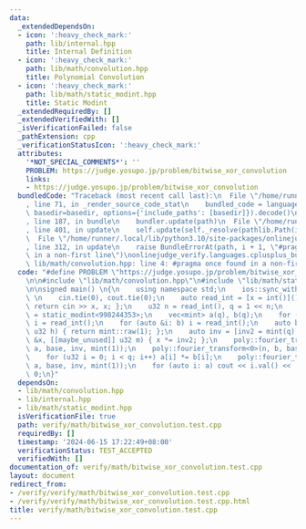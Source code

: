 ```yaml
---
data:
  _extendedDependsOn:
  - icon: ':heavy_check_mark:'
    path: lib/internal.hpp
    title: Internal Definition
  - icon: ':heavy_check_mark:'
    path: lib/math/convolution.hpp
    title: Polynomial Convolution
  - icon: ':heavy_check_mark:'
    path: lib/math/static_modint.hpp
    title: Static Modint
  _extendedRequiredBy: []
  _extendedVerifiedWith: []
  _isVerificationFailed: false
  _pathExtension: cpp
  _verificationStatusIcon: ':heavy_check_mark:'
  attributes:
    '*NOT_SPECIAL_COMMENTS*': ''
    PROBLEM: https://judge.yosupo.jp/problem/bitwise_xor_convolution
    links:
    - https://judge.yosupo.jp/problem/bitwise_xor_convolution
  bundledCode: "Traceback (most recent call last):\n  File \"/home/runner/.local/lib/python3.10/site-packages/onlinejudge_verify/documentation/build.py\"\
    , line 71, in _render_source_code_stat\n    bundled_code = language.bundle(stat.path,\
    \ basedir=basedir, options={'include_paths': [basedir]}).decode()\n  File \"/home/runner/.local/lib/python3.10/site-packages/onlinejudge_verify/languages/cplusplus.py\"\
    , line 187, in bundle\n    bundler.update(path)\n  File \"/home/runner/.local/lib/python3.10/site-packages/onlinejudge_verify/languages/cplusplus_bundle.py\"\
    , line 401, in update\n    self.update(self._resolve(pathlib.Path(included), included_from=path))\n\
    \  File \"/home/runner/.local/lib/python3.10/site-packages/onlinejudge_verify/languages/cplusplus_bundle.py\"\
    , line 312, in update\n    raise BundleErrorAt(path, i + 1, \"#pragma once found\
    \ in a non-first line\")\nonlinejudge_verify.languages.cplusplus_bundle.BundleErrorAt:\
    \ lib/math/convolution.hpp: line 4: #pragma once found in a non-first line\n"
  code: "#define PROBLEM \"https://judge.yosupo.jp/problem/bitwise_xor_convolution\"\
    \n\n#include \"lib/math/convolution.hpp\"\n#include \"lib/math/static_modint.hpp\"\
    \n\nsigned main() \n{\n    using namespace std;\n    ios::sync_with_stdio(false);\
    \ \n    cin.tie(0), cout.tie(0);\n    auto read_int = [x = int()]() mutable {\
    \ return cin >> x, x; };\n    u32 n = read_int(), q = 1 << n;\n    using mint\
    \ = static_modint<998244353>;\n    vec<mint> a(q), b(q);\n    for (auto &i: a)\
    \ i = read_int();\n    for (auto &i: b) i = read_int();\n    auto base = []([[maybe_unused]]\
    \ u32 h) { return mint::raw(1); };\n    auto inv = [inv2 = mint(q).inv()](mint\
    \ &x, [[maybe_unused]] u32 m) { x *= inv2; };\n    poly::fourier_transform<0>(n,\
    \ a, base, inv, mint(1));\n    poly::fourier_transform<0>(n, b, base, inv, mint(1));\n\
    \    for (u32 i = 0; i < q; i++) a[i] *= b[i];\n    poly::fourier_transform<1>(n,\
    \ a, base, inv, mint(1));\n    for (auto i: a) cout << i.val() << ' ';\n    return\
    \ 0;\n}"
  dependsOn:
  - lib/math/convolution.hpp
  - lib/internal.hpp
  - lib/math/static_modint.hpp
  isVerificationFile: true
  path: verify/math/bitwise_xor_convolution.test.cpp
  requiredBy: []
  timestamp: '2024-06-15 17:22:49+08:00'
  verificationStatus: TEST_ACCEPTED
  verifiedWith: []
documentation_of: verify/math/bitwise_xor_convolution.test.cpp
layout: document
redirect_from:
- /verify/verify/math/bitwise_xor_convolution.test.cpp
- /verify/verify/math/bitwise_xor_convolution.test.cpp.html
title: verify/math/bitwise_xor_convolution.test.cpp
---
```

